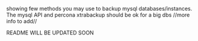 showing few methods you may use to backup mysql databases/instances.
The  mysql API  and percona xtrabackup  should be ok for a big dbs 
//more info to add//

README WILL BE UPDATED SOON
